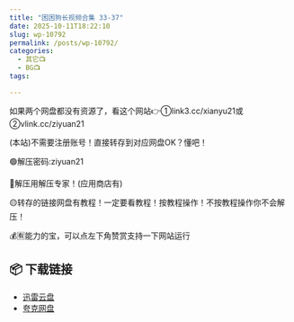 ```yaml
---
title: "困困狗长视频合集 33-37"
date: 2025-10-11T18:22:10
slug: wp-10792
permalink: /posts/wp-10792/
categories:
  - 其它📺
  - BG📺
tags:

---
```


如果两个网盘都没有资源了，看这个网站👉①link3.cc/xianyu21或②vlink.cc/ziyuan21

(本站)不需要注册账号！直接转存到对应网盘OK？懂吧！

🟢解压密码:ziyuan21

🔵解压用解压专家！(应用商店有)

🟡转存的链接网盘有教程！一定要看教程！按教程操作！不按教程操作你不会解压！

💰🈶能力的宝，可以点左下角赞赏支持一下网站运行

## 📦 下载链接
- [迅雷云盘](https://blziyuan21.com/pay-download/10792?key=e7e8c5adf3&down_id=0)
- [夸克网盘](https://blziyuan21.com/pay-download/10792?key=e7e8c5adf3&down_id=1)


